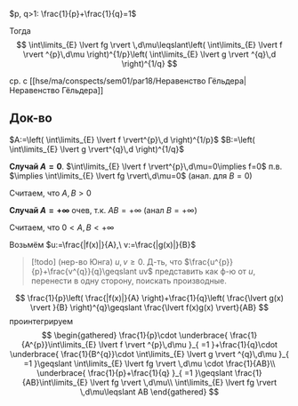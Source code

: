 $p, q>1: \frac{1}{p}+\frac{1}{q}=1$

Тогда 
$$
\int\limits_{E} \lvert fg \rvert \,d\mu\leqslant\left( \int\limits_{E} \lvert f \rvert ^{p}\,d\mu \right)^{1/p}\left( \int\limits_{E} \lvert g \rvert ^{q}\,d \right)^{1/q}
$$

ср. с [[hse/ma/conspects/sem01/par18/Неравенство Гёльдера|Неравенство Гёльдера]]
## Док-во

$A:=\left( \int\limits_{E} \lvert f \rvert^{p}\,d \right)^{1/p}$
$B:=\left( \int\limits_{E} \lvert g \rvert^{q}\,d \right)^{1/q}$

**Случай $A=0$**. $\int\limits_{E} \lvert f \rvert^{p}\,d\mu=0\implies f=0$ п.в. $\implies \int\limits_{E} \lvert fg \rvert\,d\mu=0$ (анал. для $B=0$)

Считаем, что $A,B>0$

**Случай $A=+\infty$** очев, т.к. $AB=+\infty$ (анал $B=+\infty$)

Считаем, что $0<A,B<+\infty$

Возьмём $u:=\frac{|f(x)|}{A},\ v:=\frac{|g(x)|}{B}$

>[!todo] (нер-во Юнга) $u, v\geqslant 0$. Д-ть, что $\frac{u^{p}}{p}+\frac{v^{q}}{q}\geqslant uv$
>представить как ф-ю от $u$, перенести в одну сторону, поискать производные.

$$
\frac{1}{p}\left( \frac{|f(x)|}{A} \right)+\frac{1}{q}\left( \frac{\lvert g(x) \rvert }{B} \right)^{q}\geqslant \frac{\lvert f(x)g(x) \rvert}{AB}
$$
проинтегрируем
$$
\begin{gathered}
\frac{1}{p}\cdot \underbrace{ \frac{1}{A^{p}}\int\limits_{E} \lvert f \rvert ^{p}\,d\mu }_{ =1 }+\frac{1}{q}\cdot \underbrace{ \frac{1}{B^{q}}\cdot \int\limits_{E} \lvert g \rvert ^{q}\,d\mu }_{ =1 }\geqslant \int\limits_{E} \lvert fg \rvert \,d\mu \cdot \frac{1}{AB}\\
\underbrace{ \frac{1}{p}+\frac{1}{q} }_{ =1 }\geqslant \frac{1}{AB}\int\limits_{E} \lvert fg \rvert \,d\mu\\
\int\limits_{E} \lvert fg \rvert \,d\mu\leqslant AB
\end{gathered}
$$